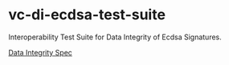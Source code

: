 # vc-di-ecdsa-test-suite

Interoperability Test Suite for Data Integrity of Ecdsa Signatures.

[Data Integrity Spec](https://w3c.github.io/vc-data-integrity/)
